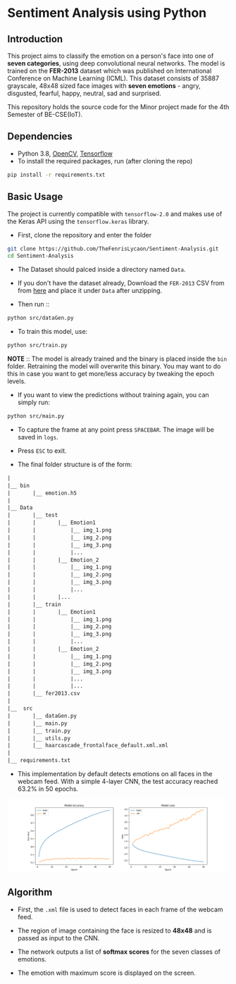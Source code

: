 # Sentiment Analysis using Python

## Introduction

This project aims to classify the emotion on a person's face into one of **seven categories**, using deep convolutional neural networks. The model is trained on the **FER-2013** dataset which was published on International Conference on Machine Learning (ICML). This dataset consists of 35887 grayscale, 48x48 sized face images with **seven emotions** - angry, disgusted, fearful, happy, neutral, sad and surprised.  

This repository holds the source code for the Minor project made for the 4th Semester of BE-CSE(IoT).  

## Dependencies

* Python 3.8, [OpenCV](https://opencv.org/), [Tensorflow](https://www.tensorflow.org/)
* To install the required packages, run (after cloning the repo)

```bash
pip install -r requirements.txt
```

## Basic Usage

The project is currently compatible with `tensorflow-2.0` and makes use of the Keras API using the `tensorflow.keras` library.

* First, clone the repository and enter the folder

```bash
git clone https://github.com/TheFenrisLycaon/Sentiment-Analysis.git
cd Sentiment-Analysis
```

* The Dataset should palced inside a directory named ```Data```.  
* If you don't have the dataset already, Download the ```FER-2013``` CSV from from [here](https://drive.google.com/file/d/1X60B-uR3NtqPd4oosdotpbDgy8KOfUdr/view?usp=sharing) and place it under ```Data``` after unzipping.  

* Then run ::  

```bash
python src/dataGen.py
```

* To train this model, use:  

```bash
python src/train.py
```

**NOTE** :: The model is already trained and the binary is placed inside the ```bin``` folder. Retraining the model will overwrite this binary. You may want to do this in case you want to get more/less accuracy by tweaking the epoch levels.

* If you want to view the predictions without training again, you can simply run:  

```bash
python src/main.py
```

* To capture the frame at any point press `SPACEBAR`. The image will be saved in `logs`.
* Press `ESC` to exit.

* The final folder structure is of the form:  

```txt
|
|__ bin
|       |__ emotion.h5
|   
|__ Data
|       |__ test
|       |       |__ Emotion1  
|       |           |__ img_1.png 
|       |           |__ img_2.png
|       |           |__ img_3.png 
|       |           |...  
|       |       |__ Emotion_2  
|       |           |__ img_1.png
|       |           |__ img_2.png
|       |           |__ img_3.png
|       |           |...  
|       |       |...  
|       |__ train
|       |       |__ Emotion1  
|       |           |__ img_1.png
|       |           |__ img_2.png  
|       |           |__ img_3.png  
|       |           |...  
|       |       |__ Emotion_2  
|       |           |__ img_1.png
|       |           |__ img_2.png
|       |           |__ img_3.png
|       |           |...  
|       |           |... 
|       |__ fer2013.csv
|   
|__  src
|       |__ dataGen.py
|       |__ main.py
|       |__ train.py
|       |__ utils.py
|       |__ haarcascade_frontalface_default.xml.xml
|   
|__ requirements.txt
```

* This implementation by default detects emotions on all faces in the webcam feed. With a simple 4-layer CNN, the test accuracy reached 63.2% in 50 epochs.

![Accuracy plot](logs/plot.png)

## Algorithm

* First, the `.xml` file is used to detect faces in each frame of the webcam feed.

* The region of image containing the face is resized to **48x48** and is passed as input to the CNN.

* The network outputs a list of **softmax scores** for the seven classes of emotions.

* The emotion with maximum score is displayed on the screen.
